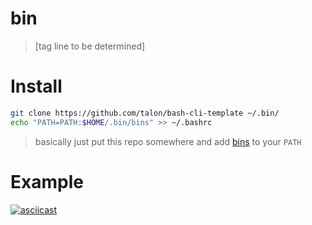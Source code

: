 # bin
> [tag line to be determined]

# Install

```sh
git clone https://github.com/talon/bash-cli-template ~/.bin/
echo "PATH=PATH:$HOME/.bin/bins" >> ~/.bashrc
```
> basically just put this repo somewhere and add [bins](./bins)  to your `PATH`

# Example

[![asciicast](https://asciinema.org/a/269730.svg)](https://asciinema.org/a/269730)
